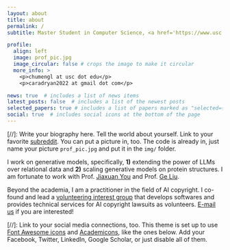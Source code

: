 ```yaml
---
layout: about
title: about
permalink: /
subtitle: Master Student in Computer Science, <a href='https://www.usc.edu/'>University of Southern California</a>. 

profile:
  align: left
  image: prof_pic.jpg
  image_circular: false # crops the image to make it circular
  more_info: >
    <p>chumengl at usc dot edu</p>
    <p>caradryan2022 at gmail dot com</p> 

news: true  # includes a list of news items
latest_posts: false  # includes a list of the newest posts
selected_papers: true # includes a list of papers marked as "selected={true}"
social: true  # includes social icons at the bottom of the page
---
```


[//]: Write your biography here. Tell the world about yourself. Link to your favorite [subreddit](http://reddit.com). You can put a picture in, too. The code is already in, just name your picture `prof_pic.jpg` and put it in the `img/` folder.

I work on generative models, specifically, **1)** extending the power of LLMs over relational data and **2)** scaling generative models on protein structures. I am fortunate to work with Prof. [Jiaxuan You](https://cs.stanford.edu/people/jiaxuan/) and Prof. [Ge Liu](https://www.mit.edu/~geliu/).


Beyond the academia, I am a practitioner in the field of AI copyright. I co-found and lead a [volunteering interest group](https://psyker-team.github.io/index_en.html) that develops softwares and provides technical services for AI copyright lawsuits as volunteers. [E-mail us](mailto:mist202304@gmail.com) if you are interested!



[//]: Link to your social media connections, too. This theme is set up to use [Font Awesome icons](http://fortawesome.github.io/Font-Awesome/) and [Academicons](https://jpswalsh.github.io/academicons/), like the ones below. Add your Facebook, Twitter, LinkedIn, Google Scholar, or just disable all of them.

